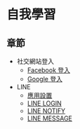 # 自我學習

## 章節

* 社交網站登入
  * [Facebook 登入](docs/facebook-login.md)
  * [Google 登入](docs/google-login.md)
* LINE
  * [應用設置](docs/line-console.md)
  * [LINE LOGIN](docs/line-login.md)
  * [LINE NOTIFY](docs/line-notify.md)
  * [LINE MESSAGE](docs/line-message.md)